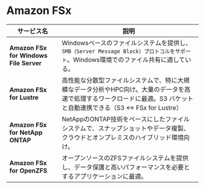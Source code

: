 # Amazon FSx

| サービス名                       | 説明 |
|--------------------------------|-----------------------------------------------------------|
| **Amazon FSx for Windows File Server** | Windowsベースのファイルシステムを提供し、`SMB（Server Message Block）プロトコルをサポート`。Windows環境でのファイル共有に適している。 |
| **Amazon FSx for Lustre**        | 高性能な分散型ファイルシステムで、特に大規模なデータ分析やHPC向け。大量のデータを高速で処理するワークロードに最適。S3 バケットと自動連携できる（S3 <-> FSx for Lustre） |
| **Amazon FSx for NetApp ONTAP**  | NetAppのONTAP技術をベースにしたファイルシステムで、スナップショットやデータ複製、クラウドとオンプレミスのハイブリッド環境向け。 |
| **Amazon FSx for OpenZFS**       | オープンソースのZFSファイルシステムを提供し、データ保護と高いパフォーマンスを必要とするアプリケーションに最適。 |
